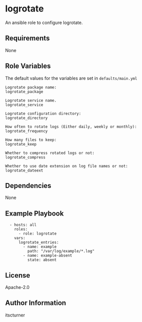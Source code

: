 logrotate
=========

An ansible role to configure logrotate.

Requirements
------------

None

Role Variables
--------------

The default values for the variables are set in `defaults/main.yml`
```
Logrotate package name:
logrotate_package

Logrotate service name.
logrotate_service

Logrotate configuration directory:
logrotate_directory

How often to rotate logs (Either daily, weekly or monthly):
logrotate_frequency

How many files to keep:
logrotate_keep

Whether to compress rotated logs or not:
logrotate_compress

Whether to use date extension on log file names or not:
logrotate_dateext
```

Dependencies
------------

None

Example Playbook
----------------
```
  - hosts: all
    roles:
      - role: logrotate
    vars:
      logrotate_entries:
        - name: example
          path: "/var/log/example/*.log"
        - name: example-absent
          state: absent
```

License
-------

Apache-2.0

Author Information
------------------

itscturner
